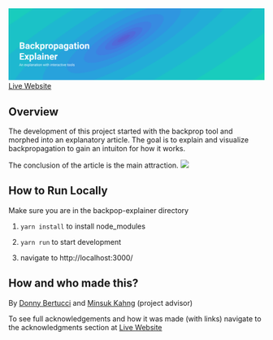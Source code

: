 <img src="./src/headerTitle.svg">
<a href="xnought.github.io/backprop-explainer">Live Website</a>

## Overview

The development of this project started with the backprop tool and morphed into an explanatory article. The goal is to explain and visualize backpropagation to gain an intuiton for how it works.

The conclusion of the article is the main attraction.
<img src="./demo.gif">

## How to Run Locally

Make sure you are in the backpop-explainer directory

<ol>

<li>

`yarn install` to install node_modules

</li>
<li>

`yarn run` to start development

</li>
<li>
	navigate to http://localhost:3000/
</li>
</ol>

## How and who made this?

By <a href="donnybertucci.com">Donny Bertucci</a> and <a href="minsuk.com">Minsuk Kahng</a> (project advisor)

To see full acknowledgements and how it was made (with links)
navigate to the acknowledgments section at <a href="xnought.github.io/backprop-explainer">Live Website</a>
